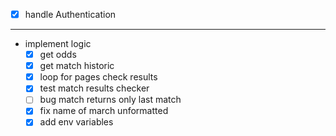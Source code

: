 - [x] handle Authentication 
---
 - implement logic
   - [x] get odds
   - [x] get match historic
   - [x] loop for pages check results
   - [x] test match results checker
   - [ ] bug match returns only last match
   - [x] fix name of march unformatted
   - [x] add env variables